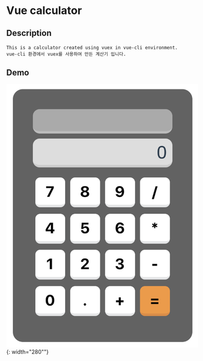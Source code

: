# Vue calculator

## Description
```
This is a calculator created using vuex in vue-cli environment.
vue-cli 환경에서 vuex를 사용하여 만든 계산기 입니다.
```

## Demo
![calculator_preview](./vue-calculator_preview.png){: width="280""}